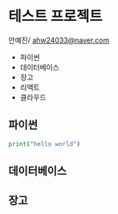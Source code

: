 # 테스트 프로젝트

안예진/ ahw24033@naver.com

+ 파이썬
+ 데이터베이스
+ 장고
+ 리액트
+ 클라우드

## 파이썬

```python
print("hello world")
```

## 데이터베이스

## 장고